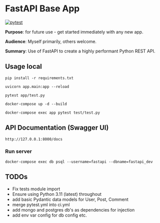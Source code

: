 # FastAPI Base App
[![pytest](https://github.com/pieteradejong/fastapi-base/actions/workflows/pytest.yml/badge.svg?branch=main)](https://github.com/pieteradejong/fastapi-base/actions/workflows/pytest.yml)

**Purpose**: for future use - get started immediately with any new app.

**Audience**: Myself primarily, others welcome.

**Summary**: Use of FastAPI to create a highly performant Python REST API.

## Usage local

```
pip install -r requirements.txt
```
```
uvicorn app.main:app --reload
```
```
pytest app/test.py
```
```
docker-compose up -d --build
```
```
docker-compose exec app pytest test/test.py
```

## API Documentation (Swagger UI)

```
http://127.0.0.1:8000/docs
```

### Run server

```
docker-compose exec db psql --username=fastapi --dbname=fastapi_dev
```

## TODOs
* Fix tests module import
* Ensure using Python 3.11 (latest) throughout
* add basic Pydantic data models for User, Post, Comment
* merge pytest.yml into ci.yml
* add mongo and postgres db's as dependencies for injection
* add env var config for db config etc.

